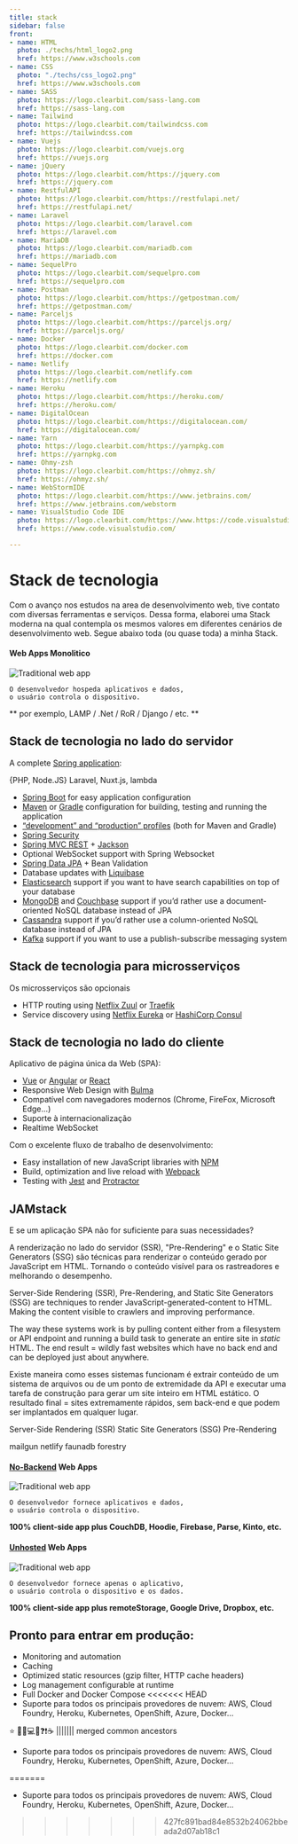 ```yaml
---
title: stack
sidebar: false
front:
- name: HTML
  photo: ./techs/html_logo2.png
  href: https://www.w3schools.com
- name: CSS
  photo: "./techs/css_logo2.png"
  href: https://www.w3schools.com
- name: SASS
  photo: https://logo.clearbit.com/sass-lang.com
  href: https://sass-lang.com
- name: Tailwind
  photo: https://logo.clearbit.com/tailwindcss.com
  href: https://tailwindcss.com
- name: Vuejs
  photo: https://logo.clearbit.com/vuejs.org
  href: https://vuejs.org
- name: jQuery
  photo: https://logo.clearbit.com/https://jquery.com
  href: https://jquery.com
- name: RestfulAPI
  photo: https://logo.clearbit.com/https://restfulapi.net/
  href: https://restfulapi.net/
- name: Laravel
  photo: https://logo.clearbit.com/laravel.com
  href: https://laravel.com
- name: MariaDB
  photo: https://logo.clearbit.com/mariadb.com
  href: https://mariadb.com
- name: SequelPro
  photo: https://logo.clearbit.com/sequelpro.com
  href: https://sequelpro.com
- name: Postman
  photo: https://logo.clearbit.com/https://getpostman.com/
  href: https://getpostman.com/
- name: Parceljs
  photo: https://logo.clearbit.com/https://parceljs.org/
  href: https://parceljs.org/
- name: Docker
  photo: https://logo.clearbit.com/docker.com
  href: https://docker.com
- name: Netlify
  photo: https://logo.clearbit.com/netlify.com
  href: https://netlify.com
- name: Heroku
  photo: https://logo.clearbit.com/https://heroku.com/
  href: https://heroku.com/
- name: DigitalOcean
  photo: https://logo.clearbit.com/https://digitalocean.com/
  href: https://digitalocean.com/
- name: Yarn
  photo: https://logo.clearbit.com/https://yarnpkg.com
  href: https://yarnpkg.com
- name: Ohmy-zsh
  photo: https://logo.clearbit.com/https://ohmyz.sh/
  href: https://ohmyz.sh/
- name: WebStormIDE
  photo: https://logo.clearbit.com/https://www.jetbrains.com/
  href: https://www.jetbrains.com/webstorm
- name: VisualStudio Code IDE
  photo: https://logo.clearbit.com/https://www.https://code.visualstudio.com/
  href: https://www.code.visualstudio.com/

---
```

# Stack de tecnologia

Com o avanço nos estudos na area de desenvolvimento web, tive contato com diversas ferramentas e serviços. Dessa forma, elaborei uma Stack moderna na qual contempla os mesmos valores em diferentes cenários de desenvolvimento web. Segue abaixo toda (ou quase toda) a minha Stack.

####  Web Apps Monolitico

<BaseStack group="mono" />

![Traditional web app](https://remotestorage.io/img/explainer-1-traditional-webapp-scoured.svg)

```
O desenvolvedor hospeda aplicativos e dados, 
o usuário controla o dispositivo.
```

** por exemplo, LAMP / .Net / RoR / Django / etc. **

## Stack de tecnologia no lado do servidor

<BaseStack group="back" />

A complete [Spring application](https://spring.io/):

{PHP, Node.JS}
Laravel, Nuxt.js, lambda
- [Spring Boot](https://projects.spring.io/spring-boot/) for easy application configuration
- [Maven](https://maven.apache.org/) or [Gradle](http://www.gradle.org/) configuration for building, testing and running the application
- [“development” and “production” profiles](https://www.jhipster.tech/profiles/) (both for Maven and Gradle)
- [Spring Security](https://docs.spring.io/spring-security/site/index.html)
- [Spring MVC REST](https://spring.io/guides/gs/rest-service/) + [Jackson](https://github.com/FasterXML/jackson)
- Optional WebSocket support with Spring Websocket
- [Spring Data JPA](https://projects.spring.io/spring-data-jpa/) + Bean Validation
- Database updates with [Liquibase](http://www.liquibase.org/)
- [Elasticsearch](https://github.com/elastic/elasticsearch) support if you want to have search capabilities on top of your database
- [MongoDB](https://www.mongodb.org/) and [Couchbase](https://www.couchbase.com/) support if you’d rather use a document-oriented NoSQL database instead of JPA
- [Cassandra](https://cassandra.apache.org/) support if you’d rather use a column-oriented NoSQL database instead of JPA
- [Kafka](https://kafka.apache.org/) support if you want to use a publish-subscribe messaging system

## Stack de tecnologia para microsserviços

<BaseStack group="micro" />

Os microsserviços são opcionais
- HTTP routing using [Netflix Zuul](https://github.com/Netflix/zuul) or [Traefik](https://traefik.io/)
- Service discovery using [Netflix Eureka](https://github.com/Netflix/eureka) or [HashiCorp Consul](https://www.consul.io/)


## Stack de tecnologia no lado do cliente

<BaseStack group="front" />

Aplicativo de página única da Web (SPA):

- [Vue](https://Vue/) or [Angular](https://angular.io/) or [React](https://reactjs.org/)
- Responsive Web Design with [Bulma](https://bulma.io/)
- Compatível com navegadores modernos (Chrome, FireFox, Microsoft Edge…)
- Suporte à internacionalização
- Realtime WebSocket

Com o excelente fluxo de trabalho de desenvolvimento:

- Easy installation of new JavaScript libraries with [NPM](https://www.npmjs.com/get-npm)
- Build, optimization and live reload with [Webpack](https://webpack.js.org/)
- Testing with [Jest](https://facebook.github.io/jest/) and [Protractor](http://www.protractortest.org/)

## JAMstack

E se um aplicação SPA não for suficiente para suas necessidades?

A renderização no lado do servidor (SSR), "Pre-Rendering" e o Static Site Generators (SSG) são técnicas para renderizar o conteúdo gerado por JavaScript em HTML. Tornando o conteúdo visível para os rastreadores e melhorando o desempenho.


Server-Side Rendering (SSR), Pre-Rendering, and Static Site Generators (SSG) are techniques to render JavaScript-generated-content to HTML. Making the content visible to crawlers and improving performance.

The way these systems work is by pulling content either from a filesystem or API endpoint and running a build task to generate an entire site in *static* HTML. The end result = wildly fast websites which have no back end and can be deployed just about anywhere.


Existe maneira como esses sistemas funcionam é extrair conteúdo de um sistema de arquivos ou de um ponto de extremidade da API e executar uma tarefa de construção para gerar um site inteiro em HTML estático. O resultado final = sites extremamente rápidos, sem back-end e que podem ser implantados em qualquer lugar.

Server-Side Rendering (SSR)
Static Site Generators (SSG)
Pre-Rendering

mailgun
netlify
faunadb
forestry


#### [No-Backend](http://nobackend.org/) Web Apps

![Traditional web app](https://remotestorage.io/img/explainer-2-no-backend-scoured.svg)

```
O desenvolvedor fornece aplicativos e dados, 
o usuário controla o dispositivo.
```

**100% client-side app plus CouchDB, Hoodie, Firebase, Parse, Kinto, etc.**

#### [Unhosted](https://unhosted.org/) Web Apps

![Traditional web app](https://remotestorage.io/img/explainer-3-unhosted-scoured.svg)

```
O desenvolvedor fornece apenas o aplicativo, 
o usuário controla o dispositivo e os dados.
```

**100% client-side app plus remoteStorage, Google Drive, Dropbox, etc.**

## Pronto para entrar em produção:

- Monitoring and automation
- Caching 
- Optimized static resources (gzip filter, HTTP cache headers)
- Log management configurable at runtime
- Full Docker and Docker Compose
<<<<<<< HEAD
- Suporte para todos os principais provedores de nuvem: AWS, Cloud Foundry, Heroku, Kubernetes, OpenShift, Azure, Docker…

⭐️ 🎯📌💻🚀❓❗☕
||||||| merged common ancestors
- Suporte para todos os principais provedores de nuvem: AWS, Cloud Foundry, Heroku, Kubernetes, OpenShift, Azure, Docker…

=======
- Suporte para todos os principais provedores de nuvem: AWS, Cloud Foundry, Heroku, Kubernetes, OpenShift, Azure, Docker…
>>>>>>> 427fc891bad84e8532b24062bbeada2d07ab18c1
